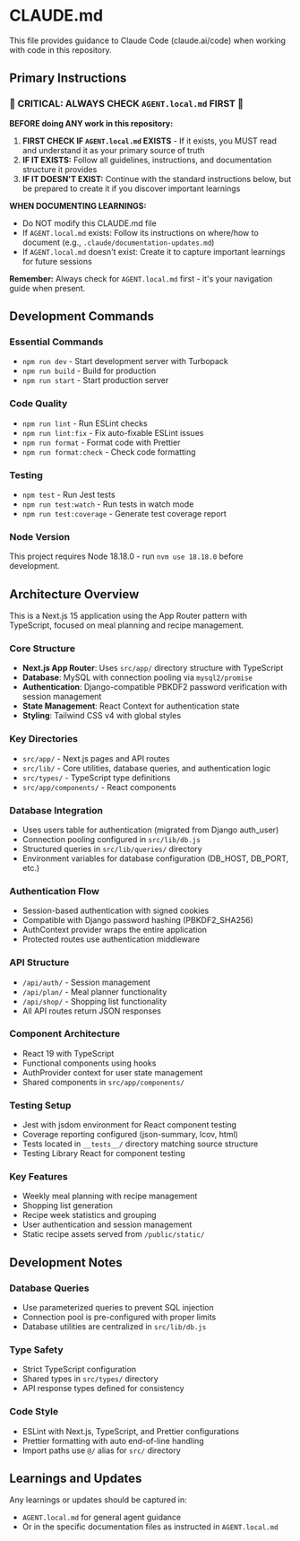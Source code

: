 # CLAUDE.md

This file provides guidance to Claude Code (claude.ai/code) when working with code in this repository.

## Primary Instructions

### 🚨 CRITICAL: ALWAYS CHECK `AGENT.local.md` FIRST 🚨

**BEFORE doing ANY work in this repository:**

1. **FIRST CHECK IF `AGENT.local.md` EXISTS** - If it exists, you MUST read and understand it as your primary source of truth
2. **IF IT EXISTS:** Follow all guidelines, instructions, and documentation structure it provides
3. **IF IT DOESN'T EXIST:** Continue with the standard instructions below, but be prepared to create it if you discover important learnings

**WHEN DOCUMENTING LEARNINGS:**

- Do NOT modify this CLAUDE.md file
- If `AGENT.local.md` exists: Follow its instructions on where/how to document (e.g., `.claude/documentation-updates.md`)
- If `AGENT.local.md` doesn't exist: Create it to capture important learnings for future sessions

**Remember:** Always check for `AGENT.local.md` first - it's your navigation guide when present.

## Development Commands

### Essential Commands
- `npm run dev` - Start development server with Turbopack
- `npm run build` - Build for production
- `npm run start` - Start production server

### Code Quality
- `npm run lint` - Run ESLint checks
- `npm run lint:fix` - Fix auto-fixable ESLint issues
- `npm run format` - Format code with Prettier
- `npm run format:check` - Check code formatting

### Testing
- `npm test` - Run Jest tests
- `npm run test:watch` - Run tests in watch mode
- `npm run test:coverage` - Generate test coverage report

### Node Version
This project requires Node 18.18.0 - run `nvm use 18.18.0` before development.

## Architecture Overview

This is a Next.js 15 application using the App Router pattern with TypeScript, focused on meal planning and recipe management.

### Core Structure
- **Next.js App Router**: Uses `src/app/` directory structure with TypeScript
- **Database**: MySQL with connection pooling via `mysql2/promise`
- **Authentication**: Django-compatible PBKDF2 password verification with session management
- **State Management**: React Context for authentication state
- **Styling**: Tailwind CSS v4 with global styles

### Key Directories
- `src/app/` - Next.js pages and API routes
- `src/lib/` - Core utilities, database queries, and authentication logic
- `src/types/` - TypeScript type definitions
- `src/app/components/` - React components

### Database Integration
- Uses users table for authentication (migrated from Django auth_user)
- Connection pooling configured in `src/lib/db.js`
- Structured queries in `src/lib/queries/` directory
- Environment variables for database configuration (DB_HOST, DB_PORT, etc.)

### Authentication Flow
- Session-based authentication with signed cookies
- Compatible with Django password hashing (PBKDF2_SHA256)
- AuthContext provider wraps the entire application
- Protected routes use authentication middleware

### API Structure
- `/api/auth/` - Session management
- `/api/plan/` - Meal planner functionality
- `/api/shop/` - Shopping list functionality
- All API routes return JSON responses

### Component Architecture
- React 19 with TypeScript
- Functional components using hooks
- AuthProvider context for user state management
- Shared components in `src/app/components/`

### Testing Setup
- Jest with jsdom environment for React component testing
- Coverage reporting configured (json-summary, lcov, html)
- Tests located in `__tests__/` directory matching source structure
- Testing Library React for component testing

### Key Features
- Weekly meal planning with recipe management
- Shopping list generation
- Recipe week statistics and grouping
- User authentication and session management
- Static recipe assets served from `/public/static/`

## Development Notes

### Database Queries
- Use parameterized queries to prevent SQL injection
- Connection pool is pre-configured with proper limits
- Database utilities are centralized in `src/lib/db.js`

### Type Safety
- Strict TypeScript configuration
- Shared types in `src/types/` directory
- API response types defined for consistency

### Code Style
- ESLint with Next.js, TypeScript, and Prettier configurations
- Prettier formatting with auto end-of-line handling
- Import paths use `@/` alias for `src/` directory

## Learnings and Updates

Any learnings or updates should be captured in:

- `AGENT.local.md` for general agent guidance
- Or in the specific documentation files as instructed in `AGENT.local.md`